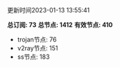更新时间2023-01-13 13:55:41

**总订阅: 73**
**总节点: 1412**
**有效节点: 410**
- trojan节点: 76
- v2ray节点: 151
- ss节点: 183
